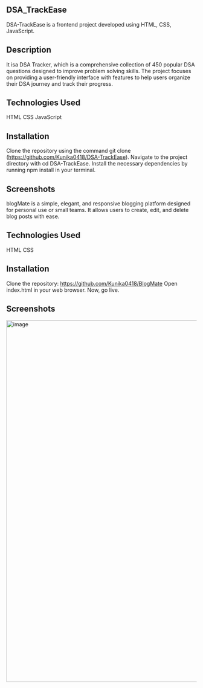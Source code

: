 ## DSA_TrackEase

DSA-TrackEase is a frontend project developed using HTML, CSS, JavaScript.


## Description

It isa DSA Tracker, which is a comprehensive collection of 450 popular DSA questions designed to improve problem
solving skills. The project focuses on providing a user-friendly interface with features to help users organize their DSA journey and track their progress.

## Technologies Used

HTML
CSS
JavaScript

## Installation

Clone the repository using the command git clone (https://github.com/Kunika0418/DSA-TrackEase).
Navigate to the project directory with cd DSA-TrackEase.
Install the necessary dependencies by running npm install in your terminal.

## Screenshots


blogMate is a simple, elegant, and responsive blogging platform designed for personal use or small teams. It allows users to create, edit, and delete blog posts with ease.

## Technologies Used

HTML
CSS

## Installation

Clone the repository: https://github.com/Kunika0418/BlogMate
Open index.html in your web browser.
Now, go live.

## Screenshots
<img width="958" alt="image" src="https://github.com/user-attachments/assets/b474276a-b80a-418d-8a22-a7c7131e2cd9">

